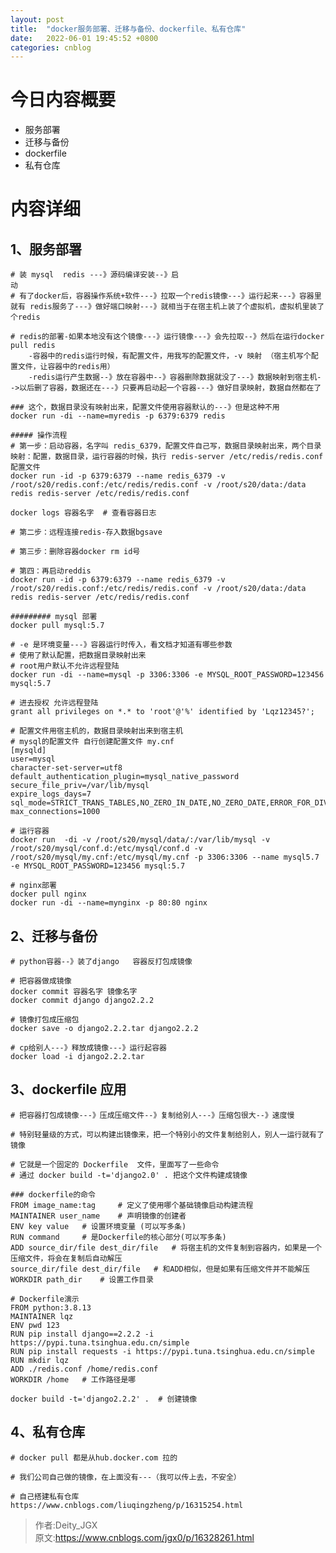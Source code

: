 ```yaml
---
layout: post
title:  "docker服务部署、迁移与备份、dockerfile、私有仓库"
date:   2022-06-01 19:45:52 +0800
categories: cnblog
---
```

# 今日内容概要
 
- 服务部署
- 迁移与备份
- dockerfile
- 私有仓库

# 内容详细
 
## 1、服务部署

    # 装 mysql  redis ---》源码编译安装--》启
    动
    # 有了docker后，容器操作系统+软件---》拉取一个redis镜像---》运行起来---》容器里就有 redis服务了---》做好端口映射---》就相当于在宿主机上装了个虚拟机，虚拟机里装了个redis

    # redis的部署-如果本地没有这个镜像---》运行镜像---》会先拉取--》然后在运行docker pull redis
        -容器中的redis运行时候，有配置文件，用我写的配置文件，-v 映射 （宿主机写个配置文件，让容器中的redis用）
        -redis运行产生数据--》放在容器中--》容器删除数据就没了---》数据映射到宿主机-->以后删了容器，数据还在---》只要再启动起一个容器---》做好目录映射，数据自然都在了

    ### 这个，数据目录没有映射出来，配置文件使用容器默认的---》但是这种不用
    docker run -di --name=myredis -p 6379:6379 redis

    ##### 操作流程
    # 第一步：启动容器，名字叫 redis_6379，配置文件自己写，数据目录映射出来，两个目录映射：配置，数据目录，运行容器的时候，执行 redis-server /etc/redis/redis.conf 配置文件
    docker run -id -p 6379:6379 --name redis_6379 -v /root/s20/redis.conf:/etc/redis/redis.conf -v /root/s20/data:/data redis redis-server /etc/redis/redis.conf
     
    docker logs 容器名字  # 查看容器日志

    # 第二步：远程连接redis-存入数据bgsave

    # 第三步：删除容器docker rm id号
    
    # 第四：再启动reddis
    docker run -id -p 6379:6379 --name redis_6379 -v /root/s20/redis.conf:/etc/redis/redis.conf -v /root/s20/data:/data redis redis-server /etc/redis/redis.conf

    ######### mysql 部署
    docker pull mysql:5.7
        
    # -e 是环境变量---》容器运行时传入，看文档才知道有哪些参数
    # 使用了默认配置，把数据目录映射出来
    # root用户默认不允许远程登陆
    docker run -di --name=mysql -p 3306:3306 -e MYSQL_ROOT_PASSWORD=123456 mysql:5.7
            
    # 进去授权 允许远程登陆
    grant all privileges on *.* to 'root'@'%' identified by 'Lqz12345?';
    
    # 配置文件用宿主机的，数据目录映射出来到宿主机
    # mysql的配置文件 自行创建配置文件 my.cnf
    [mysqld]
    user=mysql
    character-set-server=utf8
    default_authentication_plugin=mysql_native_password
    secure_file_priv=/var/lib/mysql
    expire_logs_days=7
    sql_mode=STRICT_TRANS_TABLES,NO_ZERO_IN_DATE,NO_ZERO_DATE,ERROR_FOR_DIVISION_BY_ZERO,NO_ENGINE_SUBSTITUTION
    max_connections=1000
    
    # 运行容器
    docker run  -di -v /root/s20/mysql/data/:/var/lib/mysql -v /root/s20/mysql/conf.d:/etc/mysql/conf.d -v /root/s20/mysql/my.cnf:/etc/mysql/my.cnf -p 3306:3306 --name mysql5.7 -e MYSQL_ROOT_PASSWORD=123456 mysql:5.7
              
    # nginx部署
    docker pull nginx
    docker run -di --name=mynginx -p 80:80 nginx

## 2、迁移与备份

    # python容器--》装了django   容器反打包成镜像
    
    # 把容器做成镜像
    docker commit 容器名字 镜像名字
    docker commit django django2.2.2
    
    # 镜像打包成压缩包
    docker save -o django2.2.2.tar django2.2.2
    
    # cp给别人---》释放成镜像---》运行起容器
    docker load -i django2.2.2.tar

## 3、dockerfile 应用

    # 把容器打包成镜像---》压成压缩文件--》复制给别人---》压缩包很大--》速度慢
    
    # 特别轻量级的方式，可以构建出镜像来，把一个特别小的文件复制给别人，别人一运行就有了镜像

    # 它就是一个固定的 Dockerfile  文件，里面写了一些命令
    # 通过 docker build -t='django2.0' . 把这个文件构建成镜像

    ### dockerfile的命令
    FROM image_name:tag 	# 定义了使用哪个基础镜像启动构建流程
    MAINTAINER user_name 	# 声明镜像的创建者
    ENV key value 	# 设置环境变量 (可以写多条)
    RUN command 	# 是Dockerfile的核心部分(可以写多条)
    ADD source_dir/file dest_dir/file 	# 将宿主机的文件复制到容器内，如果是一个压缩文件，将会在复制后自动解压
    source_dir/file dest_dir/file 	# 和ADD相似，但是如果有压缩文件并不能解压
    WORKDIR path_dir 	# 设置工作目录

    # Dockerfile演示
    FROM python:3.8.13
    MAINTAINER lqz
    ENV pwd 123
    RUN pip install django==2.2.2 -i https://pypi.tuna.tsinghua.edu.cn/simple
    RUN pip install requests -i https://pypi.tuna.tsinghua.edu.cn/simple
    RUN mkdir lqz
    ADD ./redis.conf /home/redis.conf
    WORKDIR /home   # 工作路径是哪

    docker build -t='django2.2.2' .  # 创建镜像

## 4、私有仓库

    # docker pull 都是从hub.docker.com 拉的
    
    # 我们公司自己做的镜像，在上面没有---（我可以传上去，不安全）

    # 自己搭建私有仓库
    https://www.cnblogs.com/liuqingzheng/p/16315254.html
> 作者:Deity_JGX  
> 原文:https://www.cnblogs.com/jgx0/p/16328261.html  
